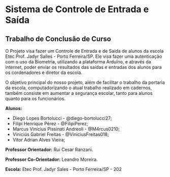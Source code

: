 # Sistema de Controle de Entrada e Saída

## Trabalho de Conclusão de Curso

O Projeto visa fazer um Controle de Entrada e de Saída de alunos da escola Etec Prof. Jadyr Salles - Porto Ferreira/SP. Ele visa fazer uma autenticação com o uso da Biometria, utilizando a plataforma Arduíno, e através da internet, poder enviar os resultados das saídas e entradas dos alunos para os cordenadores e diretor da escola.

O objetivo principal do nosso projeto, além de facilitar o trabalho da portaria da escola, computadorizando o atual trabalho realizado em cadernos, também consiste em aumentar a segurança escolar, tanto para alunos quanto para os funcionários.


**Alunos:**
* Diego Lopes Bortolucci - @diego-bortolucci27;
* Filipi Henrique Pérez - @FilipiPerez;
* Marcus Vinícius Pissinati Andreoli - @M4rcus0210;
* Viniciús Gabriel Freitas - @ViniciusFreitas018;
* Vítor Adrian Alves Vieira;

**Professor Orientador:** Rui Cesar Ranzani.

**Professor Co-Orientador:** Leandro Moreira.

**Escola:** Etec Prof. Jadyr Sales - Porto Ferreira/SP - 202